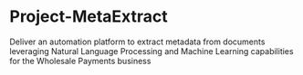 # Project-MetaExtract
Deliver an automation platform to extract metadata from documents leveraging Natural Language Processing and Machine Learning capabilities for the Wholesale Payments business
